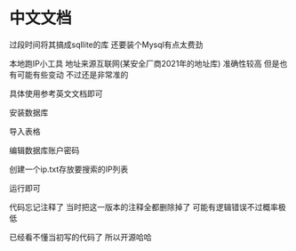 # 中文文档

过段时间将其搞成sqllite的库 还要装个Mysql有点太费劲

本地跑IP小工具 地址来源互联网(某安全厂商2021年的地址库) 准确性较高 但是也有可能有些变动 不过还是非常准的

具体使用参考英文文档即可

安装数据库

导入表格

编辑数据库账户密码

创建一个ip.txt存放要搜索的IP列表

运行即可

代码忘记注释了 当时把这一版本的注释全都删除掉了 可能有逻辑错误不过概率极低

已经看不懂当初写的代码了 所以开源哈哈
